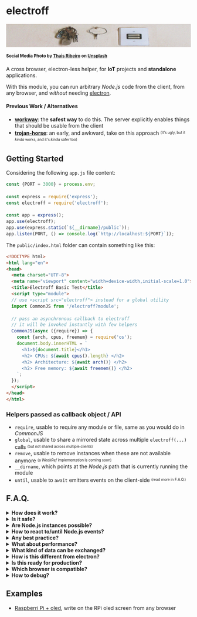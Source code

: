 # electroff

![keys beside a switched off button](./electroff-head.jpg)

<sup>**Social Media Photo by [Thais Ribeiro](https://unsplash.com/@thaisribeir_) on [Unsplash](https://unsplash.com/)**</sup>

A cross browser, electron-less helper, for **IoT** projects and **standalone** applications.

With this module, you can run arbitrary _Node.js_ code from the client, from any browser, and *without* needing [electron](https://www.electronjs.org/).


#### Previous Work / Alternatives

  * **[workway](https://github.com/WebReflection/workway#readme)**: the **safest way** to do this. The server explicitly enables things that should be usable from the client
  * **[trojan-horse](https://github.com/WebReflection/trojan-horse#readme)**: an early, and awkward, take on this approach <sup><sub>(it's ugly, but it *kinda* works, and it's *kinda* safer too)</sub></sup>



## Getting Started

Considering the following `app.js` file content:

```js
const {PORT = 3000} = process.env;

const express = require('express');
const electroff = require('electroff');

const app = express();
app.use(electroff);
app.use(express.static(`${__dirname}/public`));
app.listen(PORT, () => console.log(`http://localhost:${PORT}`));
```

The `public/index.html` folder can contain something like this:

```html
<!DOCTYPE html>
<html lang="en">
<head>
  <meta charset="UTF-8">
  <meta name="viewport" content="width=device-width,initial-scale=1.0">
  <title>Electroff Basic Test</title>
  <script type="module">
  // use <script src="electroff"> instead for a global utility
  import CommonJS from '/electroff?module';

  // pass an asynchronous callback to electroff
  // it will be invoked instantly with few helpers
  CommonJS(async ({require}) => {
    const {arch, cpus, freemem} = require('os');
    document.body.innerHTML = `
      <h1>${document.title}</h1>
      <h2> CPUs: ${await cpus().length} </h2>
      <h2> Architecture: ${await arch()} </h2>
      <h2> Free memory: ${await freemem()} </h2>
    `;
  });
  </script>
</head>
</html>
```


### Helpers passed as callback object / API

  * `require`, usable to require any module or file, same as you would do in _CommonJS_
  * `global`, usable to share a mirrored state across multiple `electroff(...)` calls <sup><sub>(but not shared across multiple clients)</sub></sup>
  * `remove`, usable to remove instances when these are not available anymore <sup><sub>(a _WeakRef_ implementation is coming soon)</sub></sup>
  * `__dirname`, which points at the _Node.js_ path that is currently running the module
  * `until`, usable to `await` emitters events on the client-side <sup><sub>(read more in F.A.Q.)</sub></sup>



## F.A.Q.

<details>
  <summary><strong>How does it work?</strong></summary>
  <div>

The _JS_ on the page is exactly like any regular _JS_, but anything referencing _Node.js_ environment, through any `require(...)`, is executed on a shared *sandbox* in _Node.js_, where each user gets its own *global* namespace a part.

Such *sandbox* is in charge of executing code from the client, but only when the client *await* some value.

```js
const {debug} = require('process').features;
console.log('debug is', await debug);

const {join} = require('path');
const {readFile} = require('fs').promises;
const content = await readFile(join(__dirname, 'public', 'index.html'));
console.log(content);
```

**In depth**: every time we `await something` in _JS_, an implicit lookup for the `.then(...)` method is performed, and that's when *electroff* can perform a fancy client/server asynchronous interaction, through all the paths reached through the various references, which are nothing more than _Proxies_ with special abilities.

In few words, the following code:
```js
await require('fs').promises.readFile('file.txt');
```

would evaluated, within the _vm_ sandbox, the following code:
```js
await require("fs").promises.readFile.apply(
  require("fs").promises,
  ["test.txt"]
)
```

All operations are inevitably repeated because every single `.property` access, `.method(...)` invoke, or even `new module.Thing(...)`, is a branch of the code a part.

### The foreign vs local scope

It is important to keep in mind that there is a huge difference between _foreign_ code, and _scoped_ code, where _foreign_ code cannot reach _scoped_ code, and vive-versa.
```js
electroff(async ({require}) => {
  // local scope code
  const num = Math.random();

  // foreign code (needs to be awaited)
  const {EventEmitter} = require('events');
  const ee = await new EventEmitter;
  await ee.on('stuff', async function (value) {
    // nothing in this scope can reach
    // `num`, as example, is not accessible
    // and neither is `ee` ... but `this` works fine
    console.log(this);
    // this log will be on the Node.js site, it won't log
    // anything on the browser
    console.log('stuff', value);
  });

  // DOM listeners should be async if these need to signal
  // or interact with the foreign code because ...
  someButtom.addEventListener('click', async () => {
    // ... foreign code always need to be awaited!
    await ee.emit('stuff', 123);
  });
});
```

  </div>
</details>

<details>
  <summary><strong>Is it safe?</strong></summary>
  <div>

Theoretically, this is either "_as safe as_", or "_as unsafe as_", _electron_ can be, but technically, the whole idea behind is based on client side code evaluation through a shared [vm](https://nodejs.org/api/vm.html) and always the [same context](https://nodejs.org/api/vm.html#vm_script_runincontext_contextifiedobject_options) per each client, although ensuring a "_share nothing_" `global` object per each context, so that multiple clients, with multiple instances/invokes, won't interfere with each other, given the same script on the page.

**⚠ Bear in mind** that even if the whole communication channel is somehow based on very hard to guess unique random _IDs_ per client, this project/module is **not suitable for websites**, but it can be used in any _IoT_ related project, or standalone applications, where we are sure there is no malicious code running arbitrary _JS_ on our machines, which is not always the case for online Web pages.

  </div>
</details>

<details>
  <summary><strong>Are Node.js instances possible?</strong></summary>
  <div>

Yes, but there are at least two things to keep in mind:

  * any _Node.js_ instance *should* be _awaited_ on creation, i.e.: `const instance = await new require('events').EventEmitter;`, unless we're waiting for a specific listener, in which case it's better to await `until(thing).is('ready')` (see next F.A.Q.)
  * there is currently no way to automatically free the _vm_ from previously created instances, if not by explicitly using `remove(instance)`

Last point means the _vm_ memory related to any client would be freed *only* once the client refreshes the page, or closes the tab, but there's the possibility that the client crashes or has no network all of a sudden, and in such case the _vm_ will trash any reference automatically, in about 5 minutes or more.

  </div>
</details>

<details>
  <summary><strong>How to react to/until Node.js events?</strong></summary>
  <div>

The `until` utility keeps the _POST_ request hanging *until* the observed event is triggered _once_. It pollutes the _emitter_, if not polluted already, with an `is(eventName)` that returns a promise resolved once the event name happens.

Following an example of how this could work in practice.

```js
CommonJS(async ({require, until}) => {
  const five = require('johnny-five');

  // no need to await here, or ready could
  // be fired before the next request is performed
  const board = new five.Board();

  // simply await everything at once in here
  await until(board).is('ready');

  // now all board dependent instances can be awaited
  const led = await new five.Led(13);
  // so that it's possible to await each method/invoke/property
  await led.blink(500);

  document.body.textContent = `it's blinking!`;
});
```

  </div>
</details>

<details>
  <summary><strong>Any best practice?</strong></summary>
  <div>

At this early stage, I can recommend only few best-practices I've noticed while playing around with this module:

  * don't _overdo_ server side instances/references, try to reach *only* the utilities you need the most, instead of creating everything on the _vm_ side
  * when a server side reference *method* is invoked, you *must await* it, i.e. `await emitter.setMaxListeners(20)`. This grants next time you `await emitter.getMaxListeners()` you'll receive the answer you expect
  * template literals are passed as plain arrays. If your library optimizes on template literals uniqueness, it will always re-parse/re-do any dance, because the array on the server side will be always a different one. Create a file that queries the DB, and simply `require("./db-helper")` instead of writing all SQL queries on the client side, and use _Node.js_ regular helpers/files whenever it works
  * try to keep `global` references to a minimum amount, as the back and forward dance is quite expensive, and most of the time you won't need it
  * if any needed instance has an emit once ready, `const instance = new Thing; await until(instance).is('ready')` instead of `const instance = await new Thing; await instance.once('ready', doThing)`, so you ensure your instance is ready within the client side scope, instead of needing a foreign callback that cannot reach such scope

  </div>
</details>

<details>
  <summary><strong>What about performance?</strong></summary>
  <div>

The _JS_ that runs on the browsers is as fast as it can get, but every _Node.js_ handled setter, getter, or method invoke, will pass through a _POST_ request, with some _vm_ evaluation, recursive-capable serving and parsing, and eventually a result on the client.

This won't exactly be high performance but, for what I could try, performance is *good enough*, for most _IoT_ or standalone application.

  </div>
</details>

<details>
  <summary><strong>What kind of data can be exchanged?</strong></summary>
  <div>

Any *JSON* serializable data, with the nice touch that [flatted](https://github.com/WebReflection/flatted#readme) gives to responses objects, where even circular references can be returned to the client.

**However**, you cannot send circular references to the server, *but* you can send *callbacks* that will be passed along as string to evaluate, meaning any surrounding closure variable won't be accessible once on the server so ... be careful when passing callbacks around.

**On Node.js side** though, be sure you use _promisify_ or any already promisified version of its API, as utilities with callbacks can't be awaited, hence will likely throw errors, unless these are needed to operate exclusively on the _Node.js_ side.

  </div>
</details>

<details>
  <summary><strong>How is this different from electron?</strong></summary>
  <div>

_electron_ is an awesome project, and I love it with all my heart ♥

However, it has its own caveats:

  * _electron_ itself is a huge dependency, and there are multiple versions, where different apps might use/need different versions, so its size is exponential, and it doesn't play too well with the fast pace _Node.js_ and its modules ecosystem get updated
  * _electron_ uses modules that are not the same one used in _Node.js_. If we update a module in the system, _electron_ might still use its own version of such module
  * _electron_ doesn't work cross browser, because it brings its own browser itself. This is both great, for application reliability across platforms, and bad, for platforms where there is already a better browser, and all it's missing is the ability to seamlessly interact with the system version of _Node.js_. As example, the best browser for _IoT_ devices is [WPE WebKit](https://wpewebkit.org/), and not _Chrome/ium_, because _WPE WebKit_ offers Hardware Acceleration, with a minimal footprint, and great performance for embedded solutions
  * _electron_ cannot serve multiple clients, as each client would need an instance of the same _electron_ app. This module provides the ability, for any reasonably modern browser, to perform _Node.js_ operations through the Web, meaning that you don't need anyone to install _electron_, as everything is already working/available through this module to the masses

  </div>
</details>

<details>
  <summary><strong>Is this ready for production?</strong></summary>
  <div>

This module is currently in its early development stage, and there are at least two main concerns regarding it:

  * the `remove(...)` utility requires user-land care, 'cause if it's not performed, the _vm_ behind the scene could retain in RAM references "_forever_", or at least up to the time the associated _UID_ to each client gets purged (once every 5 minutes)
  * the purge mechanism is based on requests: no requests whatsoever in 5 minutes, nothing gets purged

This means we can use this project in _IoT_ or standalone projects, as long as its constrains are clear, and user being redirected to a fake 404 page that requires them to reload is acceptable.

  </div>
</details>

<details>
  <summary><strong>Which browser is compatible?</strong></summary>
  <div>

All evergreen browsers should work just fine, but these are the requirements for this module to work on the client:

  * `async/await` [native capability](https://developer.mozilla.org/en-US/docs/Web/JavaScript/Reference/Statements/async_function#Browser_compatibility) 
  * `fetch` [native API](https://developer.mozilla.org/en-US/docs/Web/API/Fetch_API#Browser_compatibility)
  * `navigator.sendBeacon` [native method](https://developer.mozilla.org/en-US/docs/Web/API/Navigator/sendBeacon#Browser_compatibility)

  </div>
</details>

<details>
  <summary><strong>How to debug?</strong></summary>
  <div>

If there is a `DEBUG=1` or a `DEBUG=true` environment variable, a lot of helpful details are logged in the terminal, either via `console.log`, or via `console.error`, when something has been caught as an error.

  </div>
</details>


## Examples

  * [Raspberri Pi + oled](./examples/oled/README.md), write on the RPi oled screen from any browser
